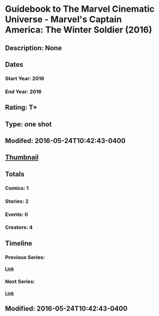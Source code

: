 # Guidebook to The Marvel Cinematic Universe - Marvel's Captain America: The Winter Soldier (2016)
## Description: None
## Dates
### Start Year: 2016
### End Year: 2016
## Rating: T+
## Type: one shot
## Modifed: 2016-05-24T10:42:43-0400
## [Thumbnail](http://i.annihil.us/u/prod/marvel/i/mg/4/20/57446751e69cc.jpg)
## Totals
### Comics: 1
### Stories: 2
### Events: 0
### Creators: 4
## Timeline
### Previous Series: 
#### [Link]()
### Next Series: 
#### [Link]()
## Modified: 2016-05-24T10:42:43-0400